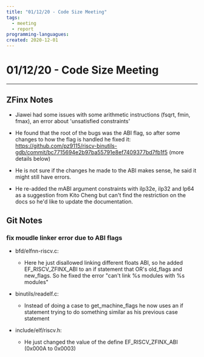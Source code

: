 ```yaml
---
title: "01/12/20 - Code Size Meeting" 
tags:
  - meeting
  - report
programming-languagues:
created: 2020-12-01
---
```

# 01/12/20 - Code Size Meeting
---
## ZFinx Notes
- Jiawei had some issues with some arithmetic instructions (fsqrt, fmin, fmax),
  an error about 'unsatisfied constraints'

- He found that the root of the bugs was the ABI flag, so after some changes to
  how the flag is handled he fixed it: https://github.com/pz9115/riscv-binutils-gdb/commit/bc7715694e2b97ba55791e8ef7409377bd7fb1f5
  (more details below)

- He is not sure if the changes he made to the ABI makes sense, he said it
  might still have errors.

- He re-added the mABI argument constraints with ilp32e, ilp32 and lp64 as
  a suggestion from Kito Cheng but can't find the restriction on the docs so
  he'd like to update the documentation.

## Git Notes
### fix moudle linker error due to ABI flags 
- bfd/elfnn-riscv.c:
  - Here he just disallowed linking different floats ABI, so he added
    EF_RISCV_ZFINX_ABI to an if statement that OR's old_flags and new_flags.
    So he fixed the error "can't link %s modules with %s modules"

- binutils/readelf.c:
  - Instead of doing a case to get_machine_flags he now uses an if statement
    trying to do something similar as his previous case statement

- include/elf/riscv.h:
  - He just changed the value of the define EF_RISCV_ZFINX_ABI (0x000A to
    0x0003)
